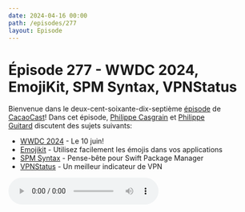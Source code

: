 ```yaml
---
date: 2024-04-16 00:00
path: /episodes/277
layout: Episode
---
```

# Épisode 277 - WWDC 2024, EmojiKit, SPM Syntax, VPNStatus
<p>Bienvenue dans le deux-cent-soixante-dix-septi&egrave;me&nbsp;<a href="https://cacaocast.com/media/cacaocast_277.mp3" title="CacaoCast Episode 277">épisode</a> de <a href="https://mastodon.world/@cacaocast" title="CacaoCast sur Mastodon.world">CacaoCast</a>! Dans cet épisode, <a href="https://mastodon.social/@philippec" title="Philippe Casgrain sur Mastodon.social">Philippe Casgrain</a> et <a href="https://mastodon.social/@philippeguitard" title="Philippe Guitard sur Mastodon.social">Philippe Guitard</a> discutent des sujets suivants:</p>
<ul>
<li><a href="https://www.apple.com/newsroom/2024/03/apples-worldwide-developers-conference-returns-june-10-2024/" title="WWDC 2024">WWDC 2024</a> - Le 10 juin!</li>
<li><a href="https://github.com/Kankoda/EmojiKit?v=0.3" title="Emojikit">Emojikit</a> - Utilisez facilement les émojis dans vos applications</li>
<li><a href="https://swifttoolkit.dev/posts/spm-cheatsheet" title="SPM Syntax">SPM Syntax</a> - Pense-bête pour Swift Package Manager</li>
<li><a href="https://github.com/Timac/VPNStatus/ " title="VPNStatus">VPNStatus</a> - Un meilleur indicateur de VPN</li>
</ul>
<p><audio controls><source src="https://cacaocast.com/media/cacaocast_277.mp3" type="audio/mpeg"><source src="https://cacaocast.com/media/cacaocast_277.mp3" type="audio/mp4">Votre navigateur ne supporte pas l'élément audio / Your browser does not support the audio element.</audio></p>
